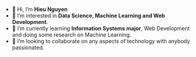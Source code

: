 - 👋 Hi, I’m **Hieu Nguyen**
- 👀 I’m interested in **Data Science, Machine Learning and Web Development**.
- 🌱 I’m currently learning **Information Systems major**, Web Development and doing some research on Machine Learning.
- 💞️ I’m looking to collaborate on any aspects of technology with anybody passionated.
<!-- - 📫 How to reach me  -->

<!---
huuhieunguyen/huuhieunguyen is a ✨ special ✨ repository because its `README.md` (this file) appears on your GitHub profile.
You can click the Preview link to take a look at your changes.
--->

